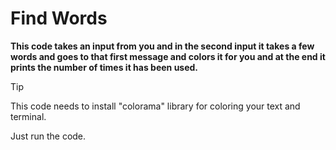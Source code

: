 # Find Words

**This code takes an input from you and in the second input it takes a few words and goes to that first message and colors it for you and at the end it prints the number of times it has been used.**

> [!TIP]
> This code needs to install "colorama" library for coloring your text and terminal.

Just run the code.
